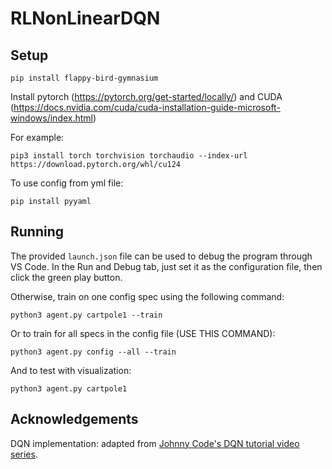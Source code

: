 # RLNonLinearDQN

## Setup

```
pip install flappy-bird-gymnasium
```

Install pytorch (https://pytorch.org/get-started/locally/) and CUDA (https://docs.nvidia.com/cuda/cuda-installation-guide-microsoft-windows/index.html)

For example:
```
pip3 install torch torchvision torchaudio --index-url https://download.pytorch.org/whl/cu124
```

To use config from yml file:

```
pip install pyyaml
```

## Running

The provided `launch.json` file can be used to debug the program through VS Code. In the Run and Debug tab, just set it as the configuration file, then click the green play button.

Otherwise, train on one config spec using the following command:

```
python3 agent.py cartpole1 --train
```

Or to train for all specs in the config file (USE THIS COMMAND):

```
python3 agent.py config --all --train
```

And to test with visualization:

```
python3 agent.py cartpole1
```

## Acknowledgements

DQN implementation: adapted from [Johnny Code's DQN tutorial video series](https://www.youtube.com/playlist?list=PL58zEckBH8fCMIVzQCRSZVPUp3ZAVagWi).
